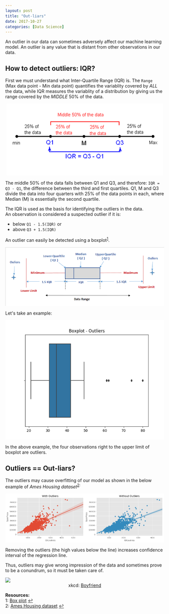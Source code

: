 ```yaml
---
layout: post
title: "Out-liars"
date: 2017-10-27
categories: [Data Science]
---
```


An outlier in our data can sometimes adversely affect our machine learning model. An outlier is any value that is distant from other observations in our data.

## How to detect outliers: IQR?
First we must understand what Inter-Quartile Range (IQR) is. The `Range` (Max data point - Min data point) quantifies the variablity covered by *ALL* the data, while IQR measures the variablity of a distribution by giving us the range covered by the *MIDDLE* 50% of the data.

<img src="/img/IQR.gif" style="display: block; margin: auto; width: auto; max-width: 100%;">  

The middle 50% of the data falls between Q1 and Q3, and therefore: `IQR = Q3 - Q1`, the difference between the third and first quartiles. Q1, M and Q3 divide the data into four quarters with 25% of the data points in each, where Median (M) is essentially the second quartile.

The IQR is used as the basis for identifying the outliers in the data.  
An observation is considered a suspected outlier if it is:
* below `Q1 - 1.5(IQR)` or
* above `Q3 + 1.5(IQR)`

An outlier can easily be detected using a boxplot<sup id="a1">[1](#myfootnote1)</sup>.

<img src="/img/boxplot_outlier.png" style="display: block; margin: auto; width: auto; max-width: 100%;">  

Let's take an example:

<img src="/img/boxplot.png" style="display: block; margin: auto; width: auto; max-width: 100%;">  

In the above example, the four observations right to the upper limit of boxplot are outliers.

## Outliers == Out-liars?

The outliers may cause overfitting of our model as shown in the below example of *Ames Housing dataset*<sup id="a2">[2](#myfootnote2):

<img src="/img/outliers_kaggle.png" style="display: block; margin: auto; width: auto; max-width: 100%;">  

Removing the outliers (the high values below the line) increases confidence interval of the regression line.

Thus, outliers may give wrong impression of the data and sometimes prove to be a conundrum, so it must be taken care of.

<img src="https://imgs.xkcd.com/comics/boyfriend.png " style="float: center; display: block; margin: auto; width: auto; max-width: 100%;">
<div style="text-align: center">
    <figcaption>xkcd: <a href="https://xkcd.com/539/">Boyfriend</a></figcaption>
</div>

**Resources:**  
<a name="myfootnote1"></a>1: [Box plot](https://en.wikipedia.org/wiki/Box_plot) [↩](#a1)  
<a name="myfootnote2"></a>2: [Ames Housing dataset](http://www.amstat.org/publications/jse/v19n3/decock.pdf) [↩](#a2)  

